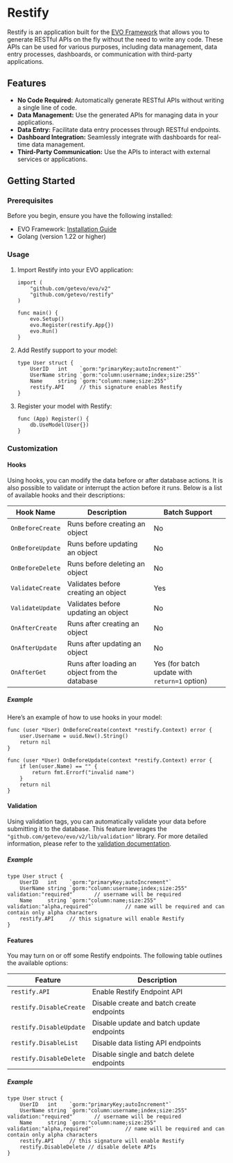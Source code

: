 # Restify

Restify is an application built for the [EVO Framework](https://github.com/getevo/evo) that allows you to generate RESTful APIs on the fly without the need to write any code. These APIs can be used for various purposes, including data management, data entry processes, dashboards, or communication with third-party applications.

## Features

- **No Code Required:** Automatically generate RESTful APIs without writing a single line of code.
- **Data Management:** Use the generated APIs for managing data in your applications.
- **Data Entry:** Facilitate data entry processes through RESTful endpoints.
- **Dashboard Integration:** Seamlessly integrate with dashboards for real-time data management.
- **Third-Party Communication:** Use the APIs to interact with external services or applications.

## Getting Started

### Prerequisites

Before you begin, ensure you have the following installed:

- EVO Framework: [Installation Guide](https://github.com/getevo/evo)
- Golang (version 1.22 or higher)

### Usage

1. Import Restify into your EVO application:

    ```golang
    import (
        "github.com/getevo/evo/v2"
        "github.com/getevo/restify"
    )

    func main() {
        evo.Setup()
        evo.Register(restify.App{})
        evo.Run()
    }
    ```

2. Add Restify support to your model:

    ```golang
    type User struct {
        UserID   int    `gorm:"primaryKey;autoIncrement"`
        UserName string `gorm:"column:username;index;size:255"`
        Name     string `gorm:"column:name;size:255"`
        restify.API     // this signature enables Restify
    }
    ```

3. Register your model with Restify:

    ```golang
    func (App) Register() {
        db.UseModel(User{})
    }
    ```



### Customization

#### Hooks

Using hooks, you can modify the data before or after database actions. It is also possible to validate or interrupt the action before it runs. Below is a list of available hooks and their descriptions:

| **Hook Name**      | **Description**                                                | **Batch Support** |
|--------------------|----------------------------------------------------------------|-------------------|
| `OnBeforeCreate`   | Runs before creating an object                                  | No                |
| `OnBeforeUpdate`   | Runs before updating an object                                  | No                |
| `OnBeforeDelete`   | Runs before deleting an object                                  | No                |
| `ValidateCreate`   | Validates before creating an object                             | Yes               |
| `ValidateUpdate`   | Validates before updating an object                             | No                |
| `OnAfterCreate`    | Runs after creating an object                                   | No                |
| `OnAfterUpdate`    | Runs after updating an object                                   | No                |
| `OnAfterGet`       | Runs after loading an object from the database                  | Yes (for batch update with `return=1` option) |

##### Example

Here’s an example of how to use hooks in your model:

```golang
func (user *User) OnBeforeCreate(context *restify.Context) error {
    user.Username = uuid.New().String()
    return nil
}

func (user *User) OnBeforeUpdate(context *restify.Context) error {
    if len(user.Name) == "" {
        return fmt.Errorf("invalid name")
    }
    return nil
}
```


#### Validation

Using validation tags, you can automatically validate your data before submitting it to the database. This feature leverages the `"github.com/getevo/evo/v2/lib/validation"` library. For more detailed information, please refer to the [validation documentation](https://github.com/getevo/evo/blob/master/docs/validation.md).

##### Example

```golang
type User struct {
    UserID   int    `gorm:"primaryKey;autoIncrement"`
    UserName string `gorm:"column:username;index;size:255" validation:"required"`      // username will be required
    Name     string `gorm:"column:name;size:255" validation:"alpha,required"`          // name will be required and can contain only alpha characters
    restify.API     // this signature will enable Restify
}
```



#### Features

You may turn on or off some Restify endpoints. The following table outlines the available options:

| **Feature**                  | **Description**                                  |
|------------------------------|--------------------------------------------------|
| `restify.API`                | Enable Restify Endpoint API                      |
| `restify.DisableCreate`      | Disable create and batch create endpoints        |
| `restify.DisableUpdate`      | Disable update and batch update endpoints        |
| `restify.DisableList`        | Disable data listing API endpoints               |
| `restify.DisableDelete`      | Disable single and batch delete endpoints        |

##### Example

```golang
type User struct {
    UserID   int    `gorm:"primaryKey;autoIncrement"`
    UserName string `gorm:"column:username;index;size:255" validation:"required"`      // username will be required
    Name     string `gorm:"column:name;size:255" validation:"alpha,required"`          // name will be required and can contain only alpha characters
    restify.API     // this signature will enable Restify
    restify.DisableDelete // disable delete APIs
}
```
